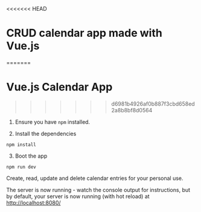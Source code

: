 <<<<<<< HEAD
# CRUD calendar app made with Vue.js
=======
# Vue.js Calendar App
>>>>>>> d6981b4926af0b887f3cbd658ed2a8b8bf8d0564

1. Ensure you have `npm` installed.

2. Install the dependencies

```
npm install
```

3. Boot the app

```
npm run dev
```

Create, read, update and delete calendar entries for your personal use.

The server is now running - watch the console output for instructions, but by default, your server is now running (with hot reload) at [http://localhost:8080/](http://localhost:8080/)
